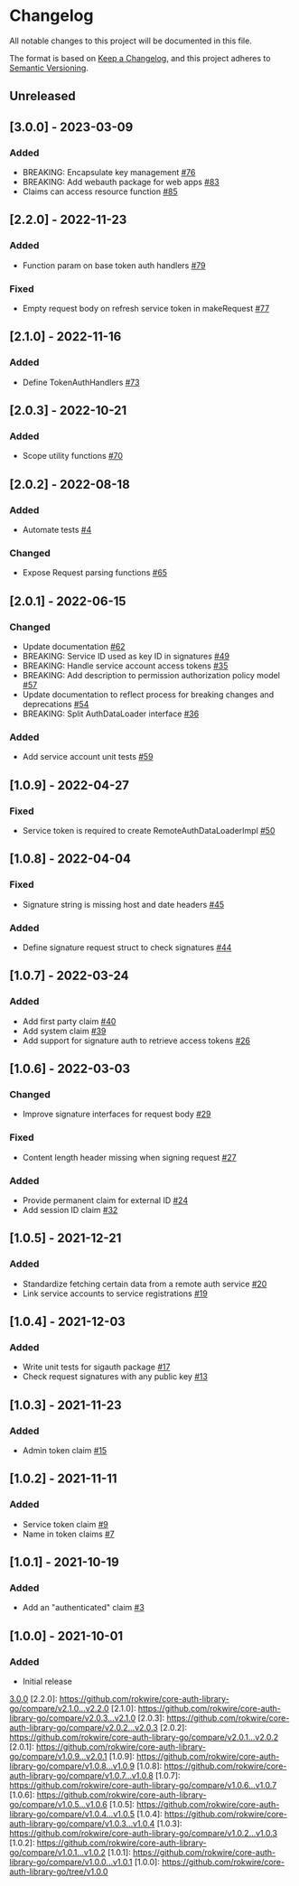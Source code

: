 # Changelog

All notable changes to this project will be documented in this file.

The format is based on [Keep a Changelog](https://keepachangelog.com/en/1.0.0/),
and this project adheres to [Semantic Versioning](https://semver.org/spec/v2.0.0.html).

## Unreleased
## [3.0.0] - 2023-03-09
### Added
- BREAKING: Encapsulate key management [#76](https://github.com/rokwire/core-auth-library-go/issues/76)
- BREAKING: Add webauth package for web apps [#83](https://github.com/rokwire/core-auth-library-go/issues/83)
- Claims can access resource function [#85](https://github.com/rokwire/core-auth-library-go/issues/85)

## [2.2.0] - 2022-11-23
### Added
- Function param on base token auth handlers [#79](https://github.com/rokwire/core-auth-library-go/issues/79)
### Fixed
- Empty request body on refresh service token in makeRequest [#77](https://github.com/rokwire/core-auth-library-go/issues/77)

## [2.1.0] - 2022-11-16
### Added
- Define TokenAuthHandlers [#73](https://github.com/rokwire/core-auth-library-go/issues/73)

## [2.0.3] - 2022-10-21
### Added
- Scope utility functions [#70](https://github.com/rokwire/core-auth-library-go/issues/70)

## [2.0.2] - 2022-08-18
### Added
- Automate tests [#4](https://github.com/rokwire/core-auth-library-go/issues/4)
### Changed
- Expose Request parsing functions [#65](https://github.com/rokwire/core-auth-library-go/issues/65)

## [2.0.1] - 2022-06-15
### Changed
- Update documentation [#62](https://github.com/rokwire/core-auth-library-go/issues/62)
- BREAKING: Service ID used as key ID in signatures [#49](https://github.com/rokwire/core-auth-library-go/issues/49)
- BREAKING: Handle service account access tokens [#35](https://github.com/rokwire/core-auth-library-go/issues/35)
- BREAKING: Add description to permission authorization policy model [#57](https://github.com/rokwire/core-auth-library-go/issues/57)
- Update documentation to reflect process for breaking changes and deprecations [#54](https://github.com/rokwire/core-auth-library-go/issues/54)
- BREAKING: Split AuthDataLoader interface [#36](https://github.com/rokwire/core-auth-library-go/issues/36)

### Added
- Add service account unit tests [#59](https://github.com/rokwire/core-auth-library-go/issues/59)

## [1.0.9] - 2022-04-27
### Fixed
- Service token is required to create RemoteAuthDataLoaderImpl [#50](https://github.com/rokwire/core-auth-library-go/issues/50)

## [1.0.8] - 2022-04-04
### Fixed
- Signature string is missing host and date headers [#45](https://github.com/rokwire/core-auth-library-go/issues/45)
### Added
- Define signature request struct to check signatures [#44](https://github.com/rokwire/core-auth-library-go/issues/44)

## [1.0.7] - 2022-03-24
### Added
- Add first party claim [#40](https://github.com/rokwire/core-auth-library-go/issues/40)
- Add system claim [#39](https://github.com/rokwire/core-auth-library-go/issues/39)
- Add support for signature auth to retrieve access tokens [#26](https://github.com/rokwire/core-auth-library-go/issues/26)

## [1.0.6] - 2022-03-03
### Changed
- Improve signature interfaces for request body [#29](https://github.com/rokwire/core-auth-library-go/issues/29)
### Fixed
- Content length header missing when signing request [#27](https://github.com/rokwire/core-auth-library-go/issues/27)
### Added
- Provide permanent claim for external ID [#24](https://github.com/rokwire/core-auth-library-go/issues/24)
- Add session ID claim [#32](https://github.com/rokwire/core-auth-library-go/issues/32)

## [1.0.5] - 2021-12-21
### Added
- Standardize fetching certain data from a remote auth service [#20](https://github.com/rokwire/core-auth-library-go/issues/20)
- Link service accounts to service registrations [#19](https://github.com/rokwire/core-auth-library-go/issues/19)

## [1.0.4] - 2021-12-03
### Added 
- Write unit tests for sigauth package [#17](https://github.com/rokwire/core-auth-library-go/pull/17)
- Check request signatures with any public key [#13](https://github.com/rokwire/core-auth-library-go/pull/13)

## [1.0.3] - 2021-11-23
### Added 
- Admin token claim [#15](https://github.com/rokwire/core-auth-library-go/issues/15)

## [1.0.2] - 2021-11-11
### Added
- Service token claim [#9](https://github.com/rokwire/core-auth-library-go/issues/9)
- Name in token claims [#7](https://github.com/rokwire/core-auth-library-go/issues/7)

## [1.0.1] - 2021-10-19
### Added
- Add an "authenticated" claim [#3](https://github.com/rokwire/core-auth-library-go/issues/3)

## [1.0.0] - 2021-10-01
### Added
- Initial release

[Unreleased]: https://github.com/rokwire/core-auth-library-go/compare/v3.0.0....HEAD
[3.0.0](https://github.com/rokwire/core-auth-library-go/compare/v2.2.0...v3.0.0)
[2.2.0]: https://github.com/rokwire/core-auth-library-go/compare/v2.1.0...v2.2.0
[2.1.0]: https://github.com/rokwire/core-auth-library-go/compare/v2.0.3...v2.1.0
[2.0.3]: https://github.com/rokwire/core-auth-library-go/compare/v2.0.2...v2.0.3
[2.0.2]: https://github.com/rokwire/core-auth-library-go/compare/v2.0.1...v2.0.2
[2.0.1]: https://github.com/rokwire/core-auth-library-go/compare/v1.0.9...v2.0.1
[1.0.9]: https://github.com/rokwire/core-auth-library-go/compare/v1.0.8...v1.0.9
[1.0.8]: https://github.com/rokwire/core-auth-library-go/compare/v1.0.7...v1.0.8
[1.0.7]: https://github.com/rokwire/core-auth-library-go/compare/v1.0.6...v1.0.7
[1.0.6]: https://github.com/rokwire/core-auth-library-go/compare/v1.0.5...v1.0.6
[1.0.5]: https://github.com/rokwire/core-auth-library-go/compare/v1.0.4...v1.0.5
[1.0.4]: https://github.com/rokwire/core-auth-library-go/compare/v1.0.3...v1.0.4
[1.0.3]: https://github.com/rokwire/core-auth-library-go/compare/v1.0.2...v1.0.3
[1.0.2]: https://github.com/rokwire/core-auth-library-go/compare/v1.0.1...v1.0.2
[1.0.1]: https://github.com/rokwire/core-auth-library-go/compare/v1.0.0...v1.0.1
[1.0.0]: https://github.com/rokwire/core-auth-library-go/tree/v1.0.0
